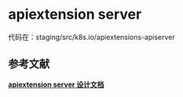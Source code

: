 

# apiextension server
代码在：staging/src/k8s.io/apiextensions-apiserver


## 参考文献
**[apiextension server 设计文档](https://github.com/kubernetes/community/blob/master/contributors/design-proposals/api-machinery/thirdpartyresources.md)**
